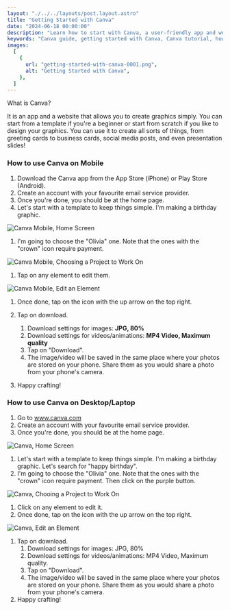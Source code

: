```yaml
---
layout: "./../../layouts/post.layout.astro"
title: "Getting Started with Canva"
date: "2024-06-18 00:00:00"
description: "Learn how to start with Canva, a user-friendly app and website for creating stunning graphics. Whether you're using it on mobile or desktop, this guide walks you through the steps to craft beautiful designs, from greeting cards to social media posts."
keywords: "Canva guide, getting started with Canva, Canva tutorial, how to use Canva, Canva for beginners, Canva mobile app, Canva desktop, graphic design with Canva, creating graphics online, Canva templates, Canva tips."
images:
  [
    {
      url: "getting-started-with-canva-0001.png",
      alt: "Getting Started with Canva",
    },
  ]
---
```


What is Canva?

It is an app and a website that allows you to create graphics simply. You can start from a template if you're a beginner or start from scratch if you like to design your graphics. You can use it to create all sorts of things, from greeting cards to business cards, social media posts, and even presentation slides!

### How to use Canva on Mobile

1. Download the Canva app from the App Store (iPhone) or Play Store (Android).
1. Create an account with your favourite email service provider.
1. Once you're done, you should be at the home page.
1. Let's start with a template to keep things simple. I'm making a birthday graphic.

![Canva Mobile, Home Screen](/screenshots/posts/getting-started-with-canva-0002.PNG)

1. I'm going to choose the "Olivia" one. Note that the ones with the "crown" icon require payment.

![Canva Mobile, Choosing a Project to Work On](/screenshots/posts/getting-started-with-canva-0004.PNG)

1. Tap on any element to edit them.

![Canva Mobile, Edit an Element](/screenshots/posts/getting-started-with-canva-0006.PNG)

1. Once done, tap on the icon with the up arrow on the top right.
1. Tap on download.

   1. Download settings for images: **JPG, 80%**
   1. Download settings for videos/animations: **MP4 Video, Maximum quality**
   1. Tap on "Download".
   1. The image/video will be saved in the same place where your photos are stored on your phone. Share them as you would share a photo from your phone's camera.

1. Happy crafting!

### How to use Canva on Desktop/Laptop

1. Go to www.canva.com
1. Create an account with your favourite email service provider.
1. Once you're done, you should be at the home page.

![Canva, Home Screen](/screenshots/posts/getting-started-with-canva-0008.png)

1. Let's start with a template to keep things simple. I'm making a birthday graphic. Let's search for "happy birthday".
1. I'm going to choose the "Olivia" one. Note that the ones with the "crown" icon require payment. Then click on the purple button.

![Canva, Chooing a Project to Work On](/screenshots/posts/getting-started-with-canva-0009.png)

1. Click on any element to edit it.
1. Once done, tap on the icon with the up arrow on the top right.

![Canva, Edit an Element](/screenshots/posts/getting-started-with-canva-0010.png)

1. Tap on download.
   1. Download settings for images: JPG, 80%
   1. Download settings for videos/animations: MP4 Video, Maximum quality.
   1. Tap on "Download".
   1. The image/video will be saved in the same place where your photos are stored on your phone. Share them as you would share a photo from your phone's camera.
1. Happy crafting!
